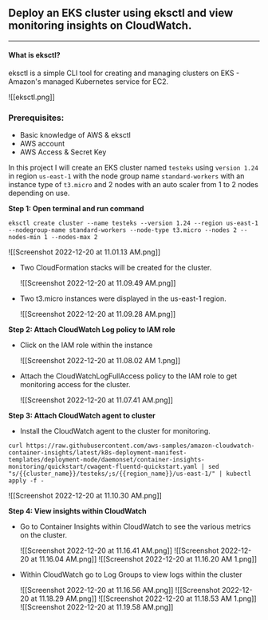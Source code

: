 
## Deploy an EKS cluster using eksctl and view monitoring insights on CloudWatch.

---

#### What is eksctl?

eksctl is a simple CLI tool for creating and managing clusters on EKS - Amazon's managed Kubernetes service for EC2.

![[eksctl.png]]




### Prerequisites:

-   Basic knowledge of AWS & eksctl
-   AWS account
-   AWS Access & Secret Key

In this project I will create an EKS cluster named `testeks` using `version 1.24` in region `us-east-1` with the node group name `standard-workers` with an instance type of `t3.micro` and 2 nodes with an auto scaler from 1 to 2 nodes depending on use.

**Step 1: Open terminal and run command**

`eksctl create cluster --name testeks --version 1.24 --region us-east-1 --nodegroup-name standard-workers --node-type t3.micro --nodes 2 --nodes-min 1 --nodes-max 2`


![[Screenshot 2022-12-20 at 11.01.13 AM.png]]

- Two CloudFormation stacks will be created for the cluster.

	![[Screenshot 2022-12-20 at 11.09.49 AM.png]]

- Two t3.micro instances were displayed in the us-east-1 region.

	![[Screenshot 2022-12-20 at 11.09.28 AM.png]]

**Step 2: Attach CloudWatch Log policy to IAM role**

- Click on the IAM role within the instance

	![[Screenshot 2022-12-20 at 11.08.02 AM 1.png]]

- Attach the CloudWatchLogFullAccess policy to the IAM role to get monitoring access for the cluster.

	![[Screenshot 2022-12-20 at 11.07.41 AM.png]]

**Step 3: Attach CloudWatch agent to cluster**

- Install the CloudWatch agent to the cluster for monitoring.

`curl https://raw.githubusercontent.com/aws-samples/amazon-cloudwatch-container-insights/latest/k8s-deployment-manifest-templates/deployment-mode/daemonset/container-insights-monitoring/quickstart/cwagent-fluentd-quickstart.yaml | sed "s/{{cluster_name}}/testeks/;s/{{region_name}}/us-east-1/" | kubectl apply -f -`

![[Screenshot 2022-12-20 at 11.10.30 AM.png]]

**Step 4: View insights within CloudWatch**
- Go to Container Insights within CloudWatch to see the various metrics on the cluster.

	![[Screenshot 2022-12-20 at 11.16.41 AM.png]]
	![[Screenshot 2022-12-20 at 11.16.04 AM.png]]
	![[Screenshot 2022-12-20 at 11.16.20 AM 1.png]]

- Within CloudWatch go to Log Groups to view logs within the cluster 

	![[Screenshot 2022-12-20 at 11.16.56 AM.png]]
	![[Screenshot 2022-12-20 at 11.18.29 AM.png]]
	![[Screenshot 2022-12-20 at 11.18.53 AM 1.png]]
	![[Screenshot 2022-12-20 at 11.19.58 AM.png]]

